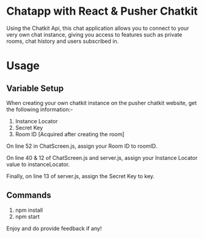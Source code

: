 # Chatapp with React & Pusher Chatkit
Using the Chatkit Api, this chat application allows you to connect to your very own chat instance, giving you access to features such as private rooms, chat history and users subscribed in.

# Usage

## Variable Setup
When creating your own chatkit instance on the pusher chatkit website, get the following information:-

1. Instance Locator
2. Secret Key
3. Room ID [Acquired after creating the room]

On line 52 in ChatScreen.js, assign your Room ID to roomID.

On line 40 & 12 of ChatScreen.js and server.js, assign your Instance Locator value to instanceLocator.

Finally, on line 13 of server.js, assign the Secret Key to key.

## Commands
1. npm install
2. npm start

Enjoy and do provide feedback if any!